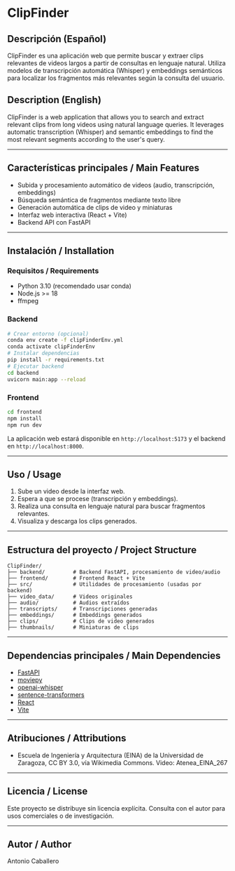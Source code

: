 # ClipFinder

## Descripción (Español)
ClipFinder es una aplicación web que permite buscar y extraer clips relevantes de videos largos a partir de consultas en lenguaje natural. Utiliza modelos de transcripción automática (Whisper) y embeddings semánticos para localizar los fragmentos más relevantes según la consulta del usuario.

## Description (English)
ClipFinder is a web application that allows you to search and extract relevant clips from long videos using natural language queries. It leverages automatic transcription (Whisper) and semantic embeddings to find the most relevant segments according to the user's query.

---

## Características principales / Main Features
- Subida y procesamiento automático de videos (audio, transcripción, embeddings)
- Búsqueda semántica de fragmentos mediante texto libre
- Generación automática de clips de video y miniaturas
- Interfaz web interactiva (React + Vite)
- Backend API con FastAPI

---

## Instalación / Installation

### Requisitos / Requirements
- Python 3.10 (recomendado usar conda)
- Node.js >= 18
- ffmpeg

### Backend
```bash
# Crear entorno (opcional)
conda env create -f clipFinderEnv.yml
conda activate clipFinderEnv
# Instalar dependencias
pip install -r requirements.txt
# Ejecutar backend
cd backend
uvicorn main:app --reload
```

### Frontend
```bash
cd frontend
npm install
npm run dev
```

La aplicación web estará disponible en `http://localhost:5173` y el backend en `http://localhost:8000`.

---

## Uso / Usage
1. Sube un video desde la interfaz web.
2. Espera a que se procese (transcripción y embeddings).
3. Realiza una consulta en lenguaje natural para buscar fragmentos relevantes.
4. Visualiza y descarga los clips generados.

---

## Estructura del proyecto / Project Structure
```
ClipFinder/
├── backend/         # Backend FastAPI, procesamiento de video/audio
├── frontend/        # Frontend React + Vite
├── src/             # Utilidades de procesamiento (usadas por backend)
├── video_data/      # Videos originales
├── audio/           # Audios extraídos
├── transcripts/     # Transcripciones generadas
├── embeddings/      # Embeddings generados
├── clips/           # Clips de video generados
├── thumbnails/      # Miniaturas de clips
```

---

## Dependencias principales / Main Dependencies
- [FastAPI](https://fastapi.tiangolo.com/)
- [moviepy](https://zulko.github.io/moviepy/)
- [openai-whisper](https://github.com/openai/whisper)
- [sentence-transformers](https://www.sbert.net/)
- [React](https://react.dev/)
- [Vite](https://vitejs.dev/)

---

## Atribuciones / Attributions
- Escuela de Ingeniería y Arquitectura (EINA) de la Universidad de Zaragoza, CC BY 3.0, vía Wikimedia Commons. Video: Atenea_EINA_267

---

## Licencia / License
Este proyecto se distribuye sin licencia explícita. Consulta con el autor para usos comerciales o de investigación.

---

## Autor / Author
Antonio Caballero
